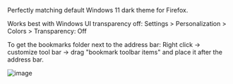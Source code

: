 Perfectly matching default Windows 11 dark theme for Firefox.


Works best with Windows UI transparency off: Settings > Personalization > Colors > Transparency: Off


To get the bookmarks folder next to the address bar: Right click -> customize tool bar -> drag "bookmark toolbar items" and place it after the address bar.


![image](https://github.com/gsture/firefox_fluent/assets/31156691/a1fb300e-5ccc-450c-a648-d5d64c305f36)
